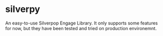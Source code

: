 silverpy
========

An easy-to-use Silverpop Engage Library. It only supports some features for now, but they have been tested and tried on production environemnt.


